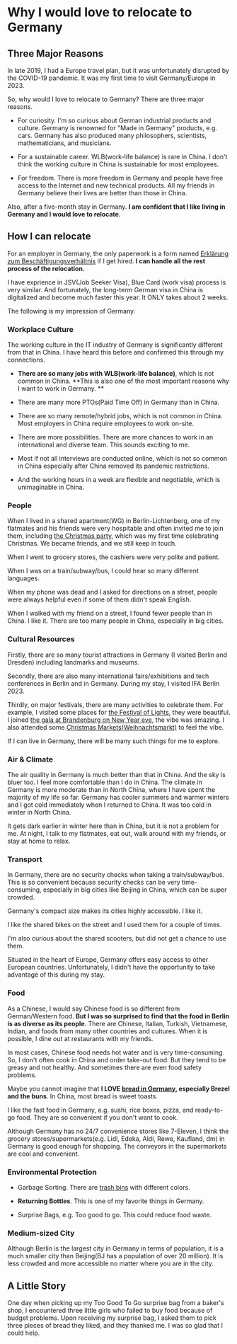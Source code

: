 # Why I would love to relocate to Germany


## Three Major Reasons

In late 2019, I had a Europe travel plan, but it was unfortunately disrupted by the COVID-19 pandemic. It was my first time to visit Germany/Europe in 2023.


So, why would I love to relocate to Germany? There are three major reasons.

* For curiosity. I'm so curious about German industrial products and culture. Germany is renowned for "Made in Germany" products, e.g. cars. Germany has also produced many philosophers, scientists, mathematicians, and musicians.

* For a sustainable career. WLB(work-life balance) is rare in China. I don't think the working culture in China is sustainable for most employees. 

* For freedom. There is more freedom in Germany and people have free access to the Internet and new technical products. All my friends in Germany believe their lives are better than those in China.

Also, after a five-month stay in Germany. **I am confident that I like living in Germany and I would love to relocate.**

## How I can relocate
For an employer in Germany, the only paperwork is a form named [Erklärung zum Beschäftigungsverhältnis](https://www.arbeitsagentur.de/datei/erklaerung-zum-beschaeftigungsverhaeltnis_ba047549.pdf) if I get hired.  **I can handle all the rest process of the relocation.**

I have exprience in JSV(Job Seeker Visa), Blue Card (work visa) process is very similar. And fortunately, the long-term German visa in China is digitalized and become much faster this year. It ONLY takes about 2 weeks.

The following is my impression of Germany.

### Workplace Culture

The working culture in the IT industry of Germany is significantly different from that in China. I have heard this before and confirmed this through my connections.

* **There are so many jobs with WLB(work-life balance)**, which is not common in China. **This is also one of the most important reasons why I want to work in Germany. **

* There are many more PTOs(Paid Time Off) in Germany than in China. 

* There are so many remote/hybrid jobs, which is not common in China. Most employers in China require employees to work on-site.

* There are more possibilities. There are more chances to work in an international and diverse team. This sounds exciting to me.

* Most if not all interviews are conducted online, which is not so common in China especially after China removed its pandemic restrictions.

* And the working hours in a week are flexible and negotiable, which is unimaginable in China.

### People

When I lived in a shared apartment(WG) in Berlin-Lichtenberg, one of my flatmates and his friends were very hospitable and often invited me to join them, including [the Christmas party](https://drive.google.com/uc?export=view&id=1uur3eIchZ9o17bIjqfYZrEeYA8q4exPo), which was my first time celebrating Christmas. We became friends, and we still keep in touch.

When I went to grocery stores, the cashiers were very polite and patient.

When I was on a train/subway/bus, I could hear so many different languages.

When my phone was dead and I asked for directions on a street, people were always helpful even if some of them didn't speak English.

When I walked with my friend on a street, I found fewer people than in China. I like it. There are too many people in China, especially in big cities.

### Cultural Resources

Firstly, there are so many tourist attractions in Germany (I visited Berlin and Dresden) including landmarks and museums.

Secondly, there are also many international fairs/exhibitions and tech conferences in Berlin and in Germany. During my stay, I visited IFA Berlin 2023.

Thirdly, on major festivals, there are many activities to celebrate them. For example, I visited some places for [the Festival of Lights](https://drive.google.com/uc?export=view&id=1NgfUNIrQA33igDDLA3VufydVhICf-bS9), they were beautiful.
I joined [the gala at Brandenburg on New Year eve](https://drive.google.com/uc?export=view&id=1YHLMbPnUGk6VV-KP7ouhzNT4Art541kz), the vibe was amazing.
I also attended some [Christmas Markets(Weihnachtsmarkt)](https://drive.google.com/uc?export=view&id=19j90K9q4Mre97qOibyqv8oz3wD4GRqYN) to feel the vibe.

If I can live in Germany, there will be many such things for me to explore.

### Air & Climate

The air quality in Germany is much better than that in China. And the sky is bluer too. I feel more comfortable than I do in China. The climate in Germany is more moderate than in North China, where I have spent the majority of my life so far. Germany has cooler summers and warmer winters and I got cold immediately when I returned to China. It was too cold in winter in North China.

It gets dark earlier in winter here than in China, but it is not a problem for me. At night, I talk to my flatmates, eat out, walk around with my friends, or stay at home to relax.


### Transport

In Germany, there are no security checks when taking a train/subway/bus. This is so convenient because security checks can be very time-consuming, especially in big cities like Beijing in China, which can be super crowded.

Germany's compact size makes its cities highly accessible. I like it.

I like the shared bikes on the street and I used them for a couple of times.

I'm also curious about the shared scooters, but did not get a chance to use them.

Situated in the heart of Europe, Germany offers easy access to other European countries. Unfortunately, I didn't have the opportunity to take advantage of this during my stay.


### Food
As a Chinese, I would say Chinese food is so different from German/Western food. **But I was so surprised to find that the food in Berlin is as diverse as its people**. There are Chinese, Italian, Turkish, Vietnamese, Indian, and foods from many other countries and cultures. When it is possible, I dine out at restaurants with my friends.

In most cases, Chinese food needs hot water and is very time-consuming. So, I don't often cook in China and order take-out food. But they tend to be greasy and not healthy. And sometimes there are even food safety problems. 

Maybe you cannot imagine that **I LOVE [bread in Germany](https://drive.google.com/uc?export=view&id=1nuLCIGBz4RJGPIufpNxDVEGaO4ZWhaDy), especially Brezel and the buns**. In China, most bread is sweet toasts.

I like the fast food in Germany, e.g. sushi, rice boxes, pizza, and ready-to-go food. They are so convenient if you don't want to cook.

Although Germany has no 24/7 convenience stores like 7-Eleven, I think the grocery stores/supermarkets(e.g. Lidl, Edeka, Aldi, Rewe, Kaufland, dm) in Germany is good enough for shopping. The conveyors in the supermarkets are cool and convenient.

### Environmental Protection

* Garbage Sorting. There are [trash bins](https://drive.google.com/uc?export=view&id=139Ev17wlY8_5zE7H4-4SWqF-kkQpa2Im) with different colors.

* **Returning Bottles**. This is one of my favorite things in Germany.
* Surprise Bags, e.g. Too good to go. This could reduce food waste.

### Medium-sized City

Although Berlin is the largest city in Germany in terms of population, it is a much smaller city than Beijing(BJ has a population of over 20 million). It is less crowded and more accessible no matter where you are in the city.


## A Little Story
One day when picking up my Too Good To Go surprise bag from a baker's shop, I encountered three little girls who failed to buy food because of budget problems. Upon receiving my surprise bag, I asked them to pick three pieces of bread they liked, and they thanked me. I was so glad that I could help.


